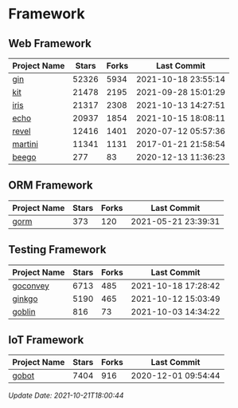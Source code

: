 # Framework

## Web Framework
| Project Name | Stars | Forks | Last Commit |
| ------------ | ----- | ----- | ----------- |
| [gin](https://github.com/gin-gonic/gin) | 52326 | 5934 | 2021-10-18 23:55:14 |
| [kit](https://github.com/go-kit/kit) | 21478 | 2195 | 2021-09-28 15:01:29 |
| [iris](https://github.com/kataras/iris) | 21317 | 2308 | 2021-10-13 14:27:51 |
| [echo](https://github.com/labstack/echo) | 20937 | 1854 | 2021-10-15 18:08:11 |
| [revel](https://github.com/revel/revel) | 12416 | 1401 | 2020-07-12 05:57:36 |
| [martini](https://github.com/go-martini/martini) | 11341 | 1131 | 2017-01-21 21:58:54 |
| [beego](https://github.com/astaxie/beego) | 277 | 83 | 2020-12-13 11:36:23 |

## ORM Framework
| Project Name | Stars | Forks | Last Commit |
| ------------ | ----- | ----- | ----------- |
| [gorm](https://github.com/jinzhu/gorm) | 373 | 120 | 2021-05-21 23:39:31 |

## Testing Framework
| Project Name | Stars | Forks | Last Commit |
| ------------ | ----- | ----- | ----------- |
| [goconvey](https://github.com/smartystreets/goconvey) | 6713 | 485 | 2021-10-18 17:28:42 |
| [ginkgo](https://github.com/onsi/ginkgo) | 5190 | 465 | 2021-10-12 15:03:49 |
| [goblin](https://github.com/franela/goblin) | 816 | 73 | 2021-10-03 14:34:22 |

## IoT Framework
| Project Name | Stars | Forks | Last Commit |
| ------------ | ----- | ----- | ----------- |
| [gobot](https://github.com/hybridgroup/gobot) | 7404 | 916 | 2020-12-01 09:54:44 |

*Update Date: 2021-10-21T18:00:44*